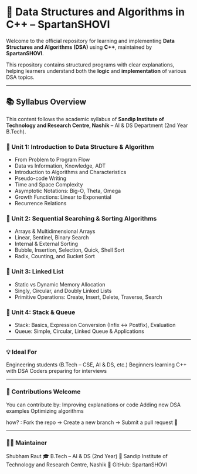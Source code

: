 # 📘 Data Structures and Algorithms in C++ – SpartanSHOVI

Welcome to the official repository for learning and implementing **Data Structures and Algorithms (DSA)** using **C++**, maintained by **SpartanSHOVI**.

This repository contains structured programs with clear explanations, helping learners understand both the **logic** and **implementation** of various DSA topics.

---

## 📚 Syllabus Overview

This content follows the academic syllabus of **Sandip Institute of Technology and Research Centre, Nashik** – AI & DS Department (2nd Year B.Tech).

### 🔹 Unit 1: Introduction to Data Structure & Algorithm
- From Problem to Program Flow
- Data vs Information, Knowledge, ADT
- Introduction to Algorithms and Characteristics
- Pseudo-code Writing
- Time and Space Complexity
- Asymptotic Notations: Big-O, Theta, Omega
- Growth Functions: Linear to Exponential
- Recurrence Relations

### 🔹 Unit 2: Sequential Searching & Sorting Algorithms
- Arrays & Multidimensional Arrays
- Linear, Sentinel, Binary Search
- Internal & External Sorting
- Bubble, Insertion, Selection, Quick, Shell Sort
- Radix, Counting, and Bucket Sort

### 🔹 Unit 3: Linked List
- Static vs Dynamic Memory Allocation
- Singly, Circular, and Doubly Linked Lists
- Primitive Operations: Create, Insert, Delete, Traverse, Search

### 🔹 Unit 4: Stack & Queue
- Stack: Basics, Expression Conversion (Infix ↔ Postfix), Evaluation
- Queue: Simple, Circular, Linked Queue & Applications

---

### 💡 Ideal For
  Engineering students (B.Tech – CSE, AI & DS, etc.)
  Beginners learning C++ with DSA
  Coders preparing for interviews

---

### 🤝 Contributions Welcome
You can contribute by:
  Improving explanations or code
  Adding new DSA examples
  Optimizing algorithms

 how? : Fork the repo → Create a new branch → Submit a pull request 🚀

---

### 🧑‍💻 Maintainer
Shubham Raut
🎓 B.Tech – AI & DS (2nd Year)
🏫 Sandip Institute of Technology and Research Centre, Nashik
🔗 GitHub: SpartanSHOVI
